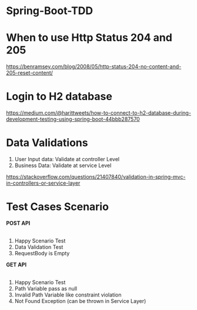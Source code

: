 # Spring-Boot-TDD

# When to use Http Status 204 and 205
https://benramsey.com/blog/2008/05/http-status-204-no-content-and-205-reset-content/

# Login to H2 database
https://medium.com/@harittweets/how-to-connect-to-h2-database-during-development-testing-using-spring-boot-44bbb287570

# Data Validations

1. User Input data: Validate at controller Level
2. Business Data: Validate at service Level

https://stackoverflow.com/questions/21407840/validation-in-spring-mvc-in-controllers-or-service-layer

# Test Cases Scenario
<b> POST API </b> 
<br></br>

1. Happy Scenario Test
2. Data Validation Test
3. RequestBody is Empty


<b> GET API </b>
<br></br>

1. Happy Scenario Test
2. Path Variable pass as null
3. Invalid Path Variable like constraint violation
4. Not Found Exception (can be thrown in Service Layer)
